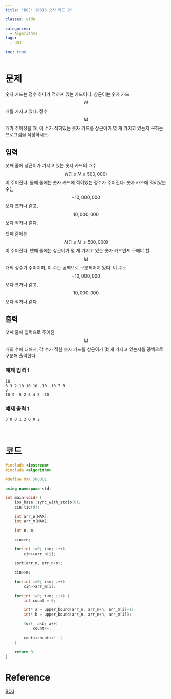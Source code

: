 ```yaml
---
title: "BOJ: 10816 숫자 카드 2"

classes: wide

categories:
  - Algorithms
tags:
  - BOJ

toc: true
---
```


# 문제

숫자 카드는 정수 하나가 적혀져 있는 카드이다. 상근이는 숫자 카드 $$N$$개를 가지고 있다. 정수 $$M$$개가 주어졌을 때, 이 수가 적혀있는 숫자 카드를 상근이가 몇 개 가지고 있는지 구하는 프로그램을 작성하시오.

## 입력

첫째 줄에 상근이가 가지고 있는 숫자 카드의 개수 $$N(1 \leq N \leq 500,000)$$이 주어진다. 둘째 줄에는 숫자 카드에 적혀있는 정수가 주어진다. 숫자 카드에 적혀있는 수는 $$-10,000,000$$보다 크거나 같고, $$10,000,000$$보다 작거나 같다.

셋째 줄에는 $$M(1 \leq M \leq 500,000)$$이 주어진다. 넷째 줄에는 상근이가 몇 개 가지고 있는 숫자 카드인지 구해야 할 $$M$$개의 정수가 주어지며, 이 수는 공백으로 구분되어져 있다. 이 수도 $$-10,000,000$$보다 크거나 같고, $$10,000,000$$보다 작거나 같다.

## 출력

첫째 줄에 입력으로 주어진 $$M$$개의 수에 대해서, 각 수가 적힌 숫자 카드를 상근이가 몇 개 가지고 있는지를 공백으로 구분해 출력한다.

### 예제 입력 1

```shell
10
6 3 2 10 10 10 -10 -10 7 3
8
10 9 -5 2 3 4 5 -10
```

### 예제 출력 1

```shell
3 0 0 1 2 0 0 2
```

<br/>

# 코드

```cpp
#include <iostream>
#include <algorithm>

#define MAX 500001

using namespace std;

int main(void) {
    ios_base::sync_with_stdio(0);
    cin.tie(0);

    int arr_n[MAX];
    int arr_m[MAX];

    int n, m;

    cin>>n;
    
    for(int i=0; i<n; i++)
        cin>>arr_n[i];

    sort(arr_n, arr_n+n);

    cin>>m;

    for(int i=0; i<m; i++) 
        cin>>arr_m[i];

    for(int i=0; i<m; i++) {
        int count = 0;

        int* a = upper_bound(arr_n, arr_n+n, arr_m[i]-1);
        int* b = upper_bound(arr_n, arr_n+n, arr_m[i]);

        for(; a<b; a++)
            count++;

        cout<<count<<' ';
    }
        
    return 0;
}

```

# Reference

[BOJ](https://www.acmicpc.net/problem/10816)